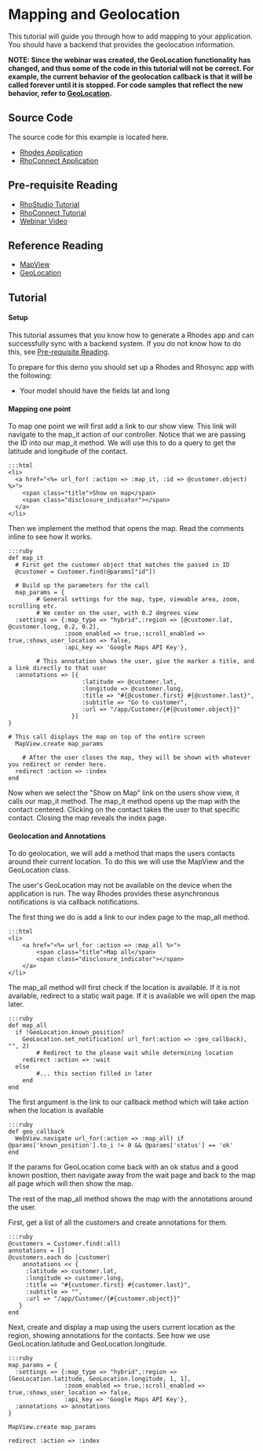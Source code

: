 Mapping and Geolocation
========
This tutorial will guide you through how to add mapping to your application. You should have a backend that provides the geolocation information.

**NOTE: Since the webinar was created, the GeoLocation functionality has changed, and thus some of the code in this tutorial will not be correct. For example, the current behavior of the geolocation callback is that it will be called forever until it is stopped. For code samples that reflect the new behavior, refer to [GeoLocation](rhodes/device-caps#geolocation).**


Source Code
-----------
The source code for this example is located here.

 * [Rhodes Application](https://github.com/rhomobile/webinar-samples/tree/master/contact)
 * [RhoConnect Application](https://github.com/rhomobile/webinar-samples/tree/master/contact-server)

Pre-requisite Reading
---------------------
 * [RhoStudio Tutorial](rhostudio.tutorial)
 * [RhoConnect Tutorial](rhoconnect/tutorial)
 * [Webinar Video](http://vimeo.com/12301104)

Reference Reading
-----------------
 * [MapView](rhodes/device-caps#mapview)
 * [GeoLocation](rhodes/device-caps#geolocation)

Tutorial
--------
#### Setup
This tutorial assumes that you know how to generate a Rhodes app and can successfully sync with a backend system. If you do not know how to do this, see [Pre-requisite Reading](mapping-tutorial#pre-requisite-reading).

To prepare for this demo you should set up a Rhodes and Rhosync app with the following:

 * Your model should have the fields lat and long


#### Mapping one point

To map one point we will first add a link to our show view. This link will navigate to the map_it action of our controller. Notice that we are passing the ID into our map_it method. We will use this to do a query to get the latitude and longitude of the contact.

	:::html
	<li>
	  <a href="<%= url_for( :action => :map_it, :id => @customer.object) %>">
	    <span class="title">Show on map</span>
	    <span class="disclosure_indicator"></span>
	  </a>
	</li>

Then we implement the method that opens the map. Read the comments inline to see how it works.

	:::ruby
	def map_it
	  # First get the customer object that matches the passed in ID
	  @customer = Customer.find(@params["id"])
	
	  # Build up the parameters for the call
	  map_params = {
			# General settings for the map, type, viewable area, zoom, scrolling etc.
			# We center on the user, with 0.2 degrees view
      :settings => {:map_type => "hybrid",:region => [@customer.lat, @customer.long, 0.2, 0.2],
                    :zoom_enabled => true,:scroll_enabled => true,:shows_user_location => false,
                    :api_key => 'Google Maps API Key'},

			# This annotation shows the user, give the marker a title, and a link directly to that user
      :annotations => [{
                         :latitude => @customer.lat, 
                         :longitude => @customer.long, 
                         :title => "#{@customer.first} #{@customer.last}", 
                         :subtitle => "Go to customer",
                         :url => "/app/Customer/{#{@customer.object}}"
                      }]
    }
    
  	# This call displays the map on top of the entire screen
	  MapView.create map_params
 
		# After the user closes the map, they will be shown with whatever you redirect or render here.
	  redirect :action => :index
	end


Now when we select the "Show on Map" link on the users show view, it calls our map_it method. The map_it method opens up the map with the contact centered. Clicking on the contact takes the user to that specific contact. Closing the map reveals the index page.

#### Geolocation and Annotations

To do geolocation, we will add a method that maps the users contacts around their current location. To do this we will use the MapView and the GeoLocation class.

The user's GeoLocation may not be available on the device when the application is run. The way Rhodes provides these asynchronous notifications is via callback notifications.

The first thing we do is add a link to our index page to the map_all method.

	:::html
	<li>
		<a href="<%= url_for :action => :map_all %>">
			<span class="title">Map all</span>
			<span class="disclosure_indicator"></span>
		</a>
	</li>
	
The map_all method will first check if the location is available. If it is not available, redirect to a static wait page. If it is available we will open the map later.

	:::ruby
	def map_all
	  if !GeoLocation.known_position?
	    GeoLocation.set_notification( url_for(:action => :geo_callback), "", 2)
			# Redirect to the please wait while determining location
	    redirect :action => :wait
	  else
			#... this section filled in later
		end
	end
	
The first argument is the link to our callback method which will take action when the location is available

	:::ruby
	def geo_callback
	  WebView.navigate url_for(:action => :map_all) if @params['known_position'].to_i != 0 && @params['status'] == 'ok'
	end
	
If the params for GeoLocation come back with an ok status and a good known position, then navigate away from the wait page and back to the map all page which will then show the map.

The rest of the map_all method shows the map with the annotations around the user.

First, get a list of all the customers and create annotations for them.

	:::ruby
	@customers = Customer.find(:all)
	annotations = []
	@customers.each do |customer|
	    annotations << {
	     :latitude => customer.lat,
	     :longitude => customer.long,
	     :title => "#{customer.first} #{customer.last}",
	     :subtitle => "",
	     :url => "/app/Customer/{#{customer.object}}"
	   }
	end
	
Next, create and display a map using the users current location as the region, showing annotations for the contacts. See how we use GeoLocation.latitude and GeoLocation.longitude.

	:::ruby
	map_params = {
	  :settings => {:map_type => "hybrid",:region => [GeoLocation.latitude, GeoLocation.longitude, 1, 1],
	                :zoom_enabled => true,:scroll_enabled => true,:shows_user_location => false,
	                :api_key => 'Google Maps API Key'},   
	  :annotations => annotations
	}
	
	MapView.create map_params
  
	redirect :action => :index
